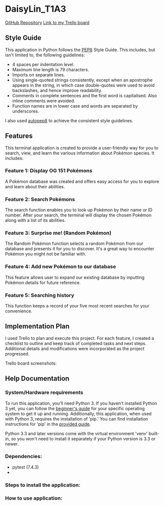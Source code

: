 # DaisyLin_T1A3 

[GitHub Repository](https://github.com/tira-miso/DaisyLin_T1A3)
[Link to my Trello board](https://trello.com/b/BHR6aIn7/t1a3-pokedex)

## Style Guide
This application in Python follows the [PEP8](https://peps.python.org/pep-0008/) Style Guide. This includes, but isn't limited to, the following guidelines:

- 4 spaces per indentation level.
- Maximum line length is 79 characters.
- Imports on separate lines.
- Using single-quoted strings consistently, except when an apostrophe appears in the string, in which case double-quotes were used to avoid backslashes, and hence improve readability.
- Comments in complete sentences and the first word is capitalised. Also inline comments were avoided.
- Function names are in lower case and words are separated by underscores. 

I also used [autopep8](https://pypi.org/project/autopep8/) to achieve the consistent style guidelines.

## Features

This terminal application is created to provide a user-friendly way for you to search, view, and learn the various information about Pokémon species. 
It includes:

### Feature 1: Display OG 151 Pokémons
A Pokémon database was created and offers easy access for you to explore and learn about their abilities.
### Feature 2: Search Pokémons
The search function enables you to look up Pokémon by their name or ID number. 
After your search, the terminal will display the chosen Pokémon along with a list of its abilities.
### Feature 3: Surprise me! (Random Pokémon)
The Random Pokémon function selects a random Pokémon from our database and presents it for you to discover. 
It's a great way to encounter Pokémon you might not be familiar with.
### Feature 4: Add new Pokémon to our database
This feature allows user to expand our existing database by inputting Pokémon details for future reference.
### Feature 5: Searching history 
This function keeps a record of your five most recent searches for your convenience.


## Implementation Plan
I used Trello to plan and execute this project. For each feature, I created a checklist to outline and keep track of completed tasks and next steps. 
Additional details and modifications were incorporated as the project progressed.

Trello board screenshots:


## Help Documentation

### System/Hardware requirements
To run this application, you'll need Python 3. If you haven't installed Python 3 yet, you can follow the [beginner's guide](https://wiki.python.org/moin/BeginnersGuide/Download) for your specific operating system to get it up and running. Additionally, this application, when used with Python 3, requires the installation of 'pip.' You can find installation instructions for 'pip' in the [provided guide](https://packaging.python.org/en/latest/guides/installing-using-pip-and-virtual-environments/).

Python 3.3 and later versions come with the virtual environment 'venv' built-in, so you won't need to install it separately if your Python version is 3.3 or newer.

### Dependencies:
- pytest (7.4.3)
- 


### Steps to install the application:

### How to use application:

